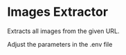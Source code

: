 # Images Extractor

Extracts all images from the given URL. 

Adjust the parameters in the .env file